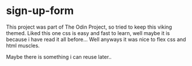 # sign-up-form
This project was part of The Odin Project, so tried to keep this viking themed.
Liked this one css is easy and fast to learn, well maybe it is because i have read it all before... Well anyways it was nice to flex css and html muscles.

Maybe there is something i can reuse later..
